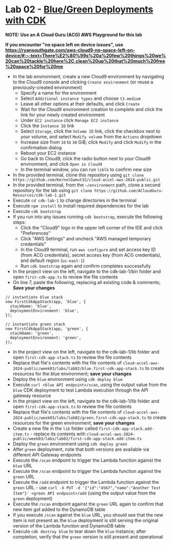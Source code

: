 # Lab 02 - [Blue/Green Deployments with CDK](https://learn.acloud.guru/handson/6b13d4a5-f418-4a29-a0a9-0adff3170ec7)

**NOTE: Use an A Cloud Guru (ACG) AWS Playground for this lab**

**If you encounter "no space left on device issues", use https://ryansouthgate.com/aws-cloud9-no-space-left-on-device/#:~:text=There%E2%80%99s%20a%20few%20things%20we%20can%20tackle%20here%2C,clean%20up%20that%20much%20free%20space%20for%20me**

* In the lab environment, create a new Cloud9 environment by navigating to the Cloud9 console and clicking `Create environment` (or reuse a previously-created environment)
    - Specify a name for the environment
    - Select `Additional instance types` and choose `t3.medium`
    - Leave all other options at their defaults, and click `Create`
    - Wait for the Cloud9 environment creation to complete and click the link for your newly created environment
    - Under `EC2 instance` click `Manage EC2 instance`
    - Click the `Instance ID` link
    - Select `Storage`, click the `Volume ID` link, click the checkbox next to your volume, and select `Modify volume` from the `Actions` dropdown
    - Increase size from `10` to `30` GiB; click `Modify` and click `Modify` in the confirmation dialog
    - Reboot your EC2 instance
    - Go back to Cloud9, click the radio button next to your Cloud9 environment, and click `Open in Cloud9`
    - In the terminal window, you can run `lsblk` to confirm new size
* In the provided terminal, clone this repository using `git clone https://github.com/KernelGamut32/cloud-accel-aws-2024-public.git`
* In the provided terminal, from the `~/environment` path, clone a second repository for the lab using `git clone https://github.com/ACloudGuru-Resources/cdk-lab-1.git`
* Execute `cd cdk-lab-1` to change directories in the terminal
* Execute `npm install` to install required dependencies for the lab
* Execute `cdk bootstrap`
* If you run into any issues running `cdk bootstrap`, execute the following steps:
    * Click the "Cloud9" logo in the upper left corner of the IDE and click "Preferences"
    * Click "AWS Settings" and uncheck "AWS managed temporary credentials"
    * In the Cloud9 terminal, run `aws configure` and set access key ID (from ACG credentials), secret access key (from ACG credentials), and default region (`us-east-1`)
    * Run `cdk bootstrap` again and confirm completes successfully
* In the project view on the left, navigate to the cdk-lab-1/bin folder and open `first-cdk-app.ts` to review the file contents
* On line 7, paste the following, replacing all existing code & comments; **Save your changes**

```
// instantiate blue stack
new FirstCdkAppStack(app, 'blue', {
  stackName: 'blue',
  deploymentEnvironment: 'blue',
});

// instantiate green stack
new FirstCdkAppStack(app, 'green', {
  stackName: 'green',
  deploymentEnvironment: 'green',
});
```

* In the project view on the left, navigate to the cdk-lab-1/lib folder and open `first-cdk-app-stack.ts` to review the file contents
* Replace that file's contents with the file contents of `cloud-accel-aws-2024-public/week03/labs/lab02/blue.first-cdk-app-stack.ts` to create resources for the blue environment; **save your changes**
* Deploy the `blue` environment using `cdk deploy blue`
* Execute `curl <blue API endpoint>/scan`, using the output value from the `blue` CDK deployment to test Lambda execution through the API gateway resource
* In the project view on the left, navigate to the cdk-lab-1/lib folder and open `first-cdk-app-stack.ts` to review the file contents
* Replace that file's contents with the file contents of `cloud-accel-aws-2024-public/week03/labs/lab02/green.first-cdk-app-stack.ts` to create resources for the green environment; **save your changes**
* Create a new file in the `lib` folder called `first-cdk-app-stack.add-item.ts` - replace its contents with `cloud-accel-aws-2024-public/week03/labs/lab02/first-cdk-app-stack.add-item.ts`
* Deploy the `green` environment using `cdk deploy green`
* After `green` deployment, note that both versions are available via different API Gateway endpoints
* Execute the `/scan` endpoint to trigger the Lambda function against the `blue` URL
* Execute the `/scan` endpoint to trigger the Lambda function against the `green` URL
* Execute the `/add` endpoint to trigger the Lambda function against the `green` URL - use `curl -X PUT -d '{"id":"4567","name":"Another Test Item"}' <green API endpoint>/add` (using the output value from the `green` deployment)
* Execute the `/scan` endpoint against the `green` URL again to confirm that new item got added to the DynamoDB table
* If you execute `/scan` against the `blue` URL, you should see that the new item is not present as the `blue` deployment is still serving the original version of the Lambda function and DynamoDB table
* Execute `cdk destroy blue` to tear down the `blue` instance; after completion, verify that the `green` version is still present and operational
